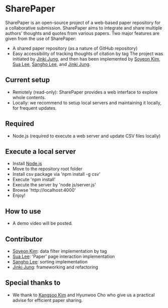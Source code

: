 # SharePaper
SharePaper is an open-source project of a web-based paper repository for a collaborative submission.
SharePaper aims to integrate and share multiple authors' thoughts and quotes from various papers.
Two major features are given from the use of SharePaper:
- A shared paper repository (as a nature of GitHub repository)
- Easy accessibility of tracking thoughts of citation by tag
The project was initiated by [Jinki Jung](https://github.com/jinkijung), and then has been implemented by [Soyeon Kim](https://github.com/soykim314), [Sua Lee](https://github.com/otterlee), [Sangho Lee](https://github.com/kimmydkemf), and [Jinki Jung](https://github.com/jinkijung).

## Current setup
- Remotely (read-only): SharePaper provides a web interface to explore whole contents.
- Locally: we recommend to setup local servers and maintaining it locally, for frequent updates.

## Required
- Node.js (required to execute a web server and update CSV files locally)

## Execute a local server
- Install [Node.js](https://nodejs.org/en/)
- Move to the repository root folder
- Install csv package via 'npm install -g csv'
- Execute 'npm install'
- Execute the server by 'node js/server.js'
- Browse 'http://localhost:4000'
- Enjoy!

## How to use
 - A demo video will be posted.

## Contributor
 - [Soyeon Kim](https://github.com/soykim314): data filter implementation by tag
 - [Sua Lee](https://github.com/otterlee): 'Paper' page interaction implementation
 - [Sangho Lee](https://github.com/kimmydkemf): sorting implementation
 - [Jinki Jung](https://github.com/jinkijung): frameworking and refactoring

## Special thanks to
 - We thank to [Kangsoo Kim](http://www.kangsookim.com/) and Hyunwoo Cho who give us a practical advise for efficient paper sharing.
